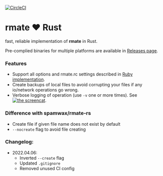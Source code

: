 [![CircleCI](https://img.shields.io/circleci/build/gh/listboss/rmate-rust?logo=circleci&style=for-the-badge)](https://circleci.com/gh/listboss/rmate-rust)
# rmate ♥ Rust

fast, reliable implementation of **rmate** in Rust.

Pre-complied binaries for multiple platforms are available in [Releases page](https://github.com/azhinu/rmate-rust/releases).

### Features

- Support all options and rmate.rc settings described in [Ruby implementation](https://github.com/textmate/rmate).
- Create backups of local files to avoid corrupting your files if any io/network operations go wrong.
- Verbose logging of operation (use `-v` one or more times). See [![the screencat](https://asciinema.org/a/fqgvpm9yPdDFAZ11f8uY1DF26.svg)](https://asciinema.org/a/fqgvpm9yPdDFAZ11f8uY1DF26).

### Difference with spamwax/rmate-rs

- Create file if given file name does not exist by default
- `--nocreate` flag to avoid file creating

### Changelog:

- 2022.04.06:
  - Inverted `--create` flag
  - Updated `.gitignore`
  - Removed unused CI config
